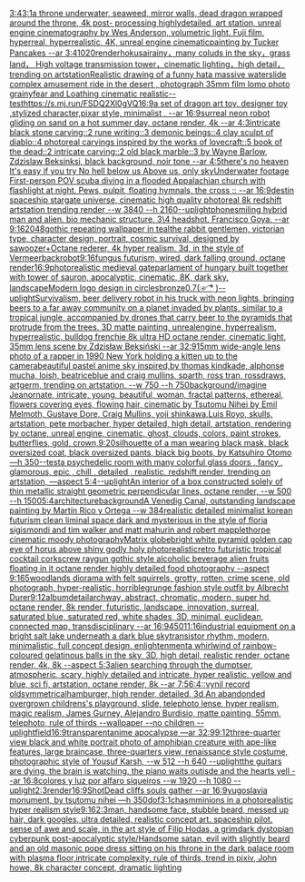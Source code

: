 [3:4](https://www.ebank.nz/aiartgenerator?category=3%3A4)[](https://www.ebank.nz/aiartgenerator?category=)[3:1](https://www.ebank.nz/aiartgenerator?category=3%3A1)[a throne underwater, seaweed, mirror walls, dead dragon wrapped around the throne, 4k post- processing highlydetailed, art station, unreal engine cinematography by Wes Anderson, volumetric light, Fuji film, hyperreal, hyperrealistic, 4K, unreal engine cinematic](https://www.ebank.nz/aiartgenerator?category=a%2520throne%2520underwater%2C%2520seaweed%2C%2520mirror%2520walls%2C%2520dead%2520dragon%2520wrapped%2520around%2520the%2520throne%2C%25204k%2520post-%2520processing%2520highlydetailed%2C%2520art%2520station%2C%2520unreal%2520engine%2520cinematography%2520by%2520Wes%2520Anderson%2C%2520volumetric%2520light%2C%2520Fuji%2520film%2C%2520hyperreal%2C%2520hyperrealistic%2C%25204K%2C%2520unreal%2520engine%2520cinematic)[painting by Tucker Pancakes --ar 3:4](https://www.ebank.nz/aiartgenerator?category=painting%2520by%2520Tucker%2520Pancakes%2520--ar%25203%3A4)[1020](https://www.ebank.nz/aiartgenerator?category=1020)[render](https://www.ebank.nz/aiartgenerator?category=render)[hokusai](https://www.ebank.nz/aiartgenerator?category=hokusai)[rainy，many coluds in the sky，grass land， High voltage transmission tower，cinematic lighting，high detail，trending on artstation](https://www.ebank.nz/aiartgenerator?category=rainy%EF%BC%8Cmany%2520coluds%2520in%2520the%2520sky%EF%BC%8Cgrass%2520land%EF%BC%8C%2520High%2520voltage%2520transmission%2520tower%EF%BC%8Ccinematic%2520lighting%EF%BC%8Chigh%2520detail%EF%BC%8Ctrending%2520on%2520artstation)[Realistic drawing of a funny hat](https://www.ebank.nz/aiartgenerator?category=Realistic%2520drawing%2520of%2520a%2520funny%2520hat)[a massive waterslide complex amusement ride in the desert , photograph 35mm film lomo photo grainy](https://www.ebank.nz/aiartgenerator?category=a%2520massive%2520waterslide%2520complex%2520amusement%2520ride%2520in%2520the%2520desert%2520%2C%2520photograph%252035mm%2520film%2520lomo%2520photo%2520grainy)[fear and Loathing cinematic realistic](https://www.ebank.nz/aiartgenerator?category=fear%2520and%2520Loathing%2520cinematic%2520realistic)[--test](https://www.ebank.nz/aiartgenerator?category=--test)[<https://s.mj.run/FSDQ2Xl0gVQ>](https://www.ebank.nz/aiartgenerator?category=%3Chttps%3A//s.mj.run/FSDQ2Xl0gVQ%3E)[16:9](https://www.ebank.nz/aiartgenerator?category=16%3A9)[a set of dragon art toy, designer toy ,stylized character,pixar style, minimalist , --ar 16:9](https://www.ebank.nz/aiartgenerator?category=a%2520set%2520of%2520dragon%2520art%2520toy%2C%2520designer%2520toy%2520%2Cstylized%2520character%2Cpixar%2520style%2C%2520minimalist%2520%2C%2520--ar%252016%3A9)[surreal neon robot gliding on sand on a hot summer day, octane render, 4k --ar 4:3](https://www.ebank.nz/aiartgenerator?category=surreal%2520neon%2520robot%2520gliding%2520on%2520sand%2520on%2520a%2520hot%2520summer%2520day%2C%2520octane%2520render%2C%25204k%2520--ar%25204%3A3)[intricate black stone carving::2 rune writing::3 demonic beings::4 clay sculpt of diablo::4 photoreal carvings inspired by the works of lovecraft::5 book of the dead::2 intricate carving::2 old black marble::3 by Wayne Barlow, Zdzislaw Beksinksi, black background, noir tone --ar 4:5](https://www.ebank.nz/aiartgenerator?category=intricate%2520black%2520stone%2520carving%3A%3A2%2520rune%2520writing%3A%3A3%2520demonic%2520beings%3A%3A4%2520clay%2520sculpt%2520of%2520diablo%3A%3A4%2520photoreal%2520carvings%2520inspired%2520by%2520the%2520works%2520of%2520lovecraft%3A%3A5%2520book%2520of%2520the%2520dead%3A%3A2%2520intricate%2520carving%3A%3A2%2520old%2520black%2520marble%3A%3A3%2520by%2520Wayne%2520Barlow%2C%2520Zdzislaw%2520Beksinksi%2C%2520black%2520background%2C%2520noir%2520tone%2520--ar%25204%3A5)[there's no heaven It's easy if you try No hell below us Above us, only sky](https://www.ebank.nz/aiartgenerator?category=there%27s%2520no%2520heaven%2520It%27s%2520easy%2520if%2520you%2520try%2520No%2520hell%2520below%2520us%2520Above%2520us%2C%2520only%2520sky)[Underwater footage First-person POV scuba diving in a flooded Appalachian church with flashlight at night. Pews, pulpit, floating hymnals, the cross :: --ar 16:9](https://www.ebank.nz/aiartgenerator?category=Underwater%2520footage%2520First-person%2520POV%2520scuba%2520diving%2520in%2520a%2520flooded%2520Appalachian%2520church%2520with%2520flashlight%2520at%2520night.%2520Pews%2C%2520pulpit%2C%2520floating%2520hymnals%2C%2520the%2520cross%2520%3A%3A%2520--ar%252016%3A9)[destin spaceship stargate universe, cinematic high quality photoreal 8k redshift artstation trending render --w 3840 --h 2160](https://www.ebank.nz/aiartgenerator?category=destin%2520spaceship%2520stargate%2520universe%2C%2520cinematic%2520high%2520quality%2520photoreal%25208k%2520redshift%2520artstation%2520trending%2520render%2520--w%25203840%2520--h%25202160)[--uplight](https://www.ebank.nz/aiartgenerator?category=--uplight)[phone](https://www.ebank.nz/aiartgenerator?category=phone)[smiling hybrid man and alien. bio mechanic structure. 3\4 headshot. Francisco Goya. --ar 9:16](https://www.ebank.nz/aiartgenerator?category=smiling%2520hybrid%2520man%2520and%2520alien.%2520bio%2520mechanic%2520structure.%25203%5C4%2520headshot.%2520Francisco%2520Goya.%2520--ar%25209%3A16)[2048](https://www.ebank.nz/aiartgenerator?category=2048)[gothic repeating wallpaper in teal](https://www.ebank.nz/aiartgenerator?category=gothic%2520repeating%2520wallpaper%2520in%2520teal)[the rabbit gentlemen, victorian type, character design, portrait, cosmic survival, designed by sawoozer+Octane rederer, 4k hyper realism, 3d, in the style of Vermeer](https://www.ebank.nz/aiartgenerator?category=the%2520rabbit%2520gentlemen%2C%2520victorian%2520type%2C%2520character%2520design%2C%2520portrait%2C%2520cosmic%2520survival%2C%2520designed%2520by%2520sawoozer%2BOctane%2520rederer%2C%25204k%2520hyper%2520realism%2C%25203d%2C%2520in%2520the%2520style%2520of%2520Vermeer)[back](https://www.ebank.nz/aiartgenerator?category=back)[robot](https://www.ebank.nz/aiartgenerator?category=robot)[9:16](https://www.ebank.nz/aiartgenerator?category=9%3A16)[fungus futurism, wired, dark falling ground, octane render](https://www.ebank.nz/aiartgenerator?category=fungus%2520futurism%2C%2520wired%2C%2520dark%2520falling%2520ground%2C%2520octane%2520render)[16:9](https://www.ebank.nz/aiartgenerator?category=16%3A9)[photorealistic medieval gate](https://www.ebank.nz/aiartgenerator?category=photorealistic%2520medieval%2520gate)[parlament of hungary built together with tower of sauron, apocalyptic, cinematic, 8K,  dark sky, landscape](https://www.ebank.nz/aiartgenerator?category=parlament%2520of%2520hungary%2520built%2520together%2520with%2520tower%2520of%2520sauron%2C%2520apocalyptic%2C%2520cinematic%2C%25208K%2C%2520%2520dark%2520sky%2C%2520landscape)[Modern logo design in circles](https://www.ebank.nz/aiartgenerator?category=Modern%2520logo%2520design%2520in%2520circles)[bronze](https://www.ebank.nz/aiartgenerator?category=bronze)[0.7](https://www.ebank.nz/aiartgenerator?category=0.7)[(☞ ͡° ͜)](https://www.ebank.nz/aiartgenerator?category=%28%E2%98%9E%2520%CD%A1%C2%B0%2520%CD%9C%29)[--uplight](https://www.ebank.nz/aiartgenerator?category=--uplight)[Survivalism, beer delivery robot  in his truck with neon lights, bringing beers to a far away community on a planet invaded by plants, similar to a tropical jungle, accompanied by drones that carry beer to the pyramids that protrude from the trees.  3D matte painting, unrealengine, hyperrealism, hyperrealistic, bulldog frenchie  8k ultra HD octane render,  cinematic light, 35mm lens  scene by Zdzisław Beksiński --ar 32:9](https://www.ebank.nz/aiartgenerator?category=Survivalism%2C%2520beer%2520delivery%2520robot%2520%2520in%2520his%2520truck%2520with%2520neon%2520lights%2C%2520bringing%2520beers%2520to%2520a%2520far%2520away%2520community%2520on%2520a%2520planet%2520invaded%2520by%2520plants%2C%2520similar%2520to%2520a%2520tropical%2520jungle%2C%2520accompanied%2520by%2520drones%2520that%2520carry%2520beer%2520to%2520the%2520pyramids%2520that%2520protrude%2520from%2520the%2520trees.%2520%25203D%2520matte%2520painting%2C%2520unrealengine%2C%2520hyperrealism%2C%2520hyperrealistic%2C%2520bulldog%2520frenchie%2520%25208k%2520ultra%2520HD%2520octane%2520render%2C%2520%2520cinematic%2520light%2C%252035mm%2520lens%2520%2520scene%2520by%2520Zdzis%C5%82aw%2520Beksi%C5%84ski%2520--ar%252032%3A9)[15mm wide-angle lens photo of a rapper in 1990 New York holding a kitten up to the camera](https://www.ebank.nz/aiartgenerator?category=15mm%2520wide-angle%2520lens%2520photo%2520of%2520a%2520rapper%2520in%25201990%2520New%2520York%2520holding%2520a%2520kitten%2520up%2520to%2520the%2520camera)[beautiful pastel anime sky inspired,by thomas kindkade, alphonse mucha, loish, beatriceblue and craig mullins, sparth, ross tran, rossdraws, artgerm, trending on artstation, --w 750 --h 750](https://www.ebank.nz/aiartgenerator?category=beautiful%2520pastel%2520anime%2520sky%2520inspired%2Cby%2520thomas%2520kindkade%2C%2520alphonse%2520mucha%2C%2520loish%2C%2520beatriceblue%2520and%2520craig%2520mullins%2C%2520sparth%2C%2520ross%2520tran%2C%2520rossdraws%2C%2520artgerm%2C%2520trending%2520on%2520artstation%2C%2520--w%2520750%2520--h%2520750)[background](https://www.ebank.nz/aiartgenerator?category=background)[/imagine Jean](https://www.ebank.nz/aiartgenerator?category=/imagine%2520Jean)[ornate, intricate, young, beautiful, woman, fractal patterns, ethereal, flowers covering eyes, flowing hair, cinematic by Tsutomu Nihei by Emil Melmoth, Gustave Dore, Craig Mullins, yoji shinkawa,Luis Royo, skulls, artstation, pete morbacher, hyper detailed, high detail, artstation, rendering by octane, unreal engine, cinematic, ghost, clouds, colors, paint strokes, butterflies, gold, crown,](https://www.ebank.nz/aiartgenerator?category=ornate%2C%2520intricate%2C%2520young%2C%2520beautiful%2C%2520woman%2C%2520fractal%2520patterns%2C%2520ethereal%2C%2520flowers%2520covering%2520eyes%2C%2520flowing%2520hair%2C%2520cinematic%2520by%2520Tsutomu%2520Nihei%2520by%2520Emil%2520Melmoth%2C%2520Gustave%2520Dore%2C%2520Craig%2520Mullins%2C%2520yoji%2520shinkawa%2CLuis%2520Royo%2C%2520skulls%2C%2520artstation%2C%2520pete%2520morbacher%2C%2520hyper%2520detailed%2C%2520high%2520detail%2C%2520artstation%2C%2520rendering%2520by%2520octane%2C%2520unreal%2520engine%2C%2520cinematic%2C%2520ghost%2C%2520clouds%2C%2520colors%2C%2520paint%2520strokes%2C%2520butterflies%2C%2520gold%2C%2520crown%2C)[9:20](https://www.ebank.nz/aiartgenerator?category=9%3A20)[silhouette of a man wearing black mask, black oversized coat, black oversized pants, black big boots, by Katsuhiro Otomo —h 350](https://www.ebank.nz/aiartgenerator?category=silhouette%2520of%2520a%2520man%2520wearing%2520black%2520mask%2C%2520black%2520oversized%2520coat%2C%2520black%2520oversized%2520pants%2C%2520black%2520big%2520boots%2C%2520by%2520Katsuhiro%2520Otomo%2520%E2%80%94h%2520350)[--test](https://www.ebank.nz/aiartgenerator?category=--test)[a psychedelic room with many colorful glass doors , fancy , glamorous, epic , chill , detailed , realistic, redshift render, trending on artstation, —aspect 5:4](https://www.ebank.nz/aiartgenerator?category=a%2520psychedelic%2520room%2520with%2520many%2520colorful%2520glass%2520doors%2520%2C%2520fancy%2520%2C%2520glamorous%2C%2520epic%2520%2C%2520chill%2520%2C%2520detailed%2520%2C%2520realistic%2C%2520redshift%2520render%2C%2520trending%2520on%2520artstation%2C%2520%E2%80%94aspect%25205%3A4)[--uplight](https://www.ebank.nz/aiartgenerator?category=--uplight)[An interior of a box constructed solely of thin metallic straight geometric perpendicular lines, octane render, --w 500 --h 1500](https://www.ebank.nz/aiartgenerator?category=An%2520interior%2520of%2520a%2520box%2520constructed%2520solely%2520of%2520thin%2520metallic%2520straight%2520geometric%2520perpendicular%2520lines%2C%2520octane%2520render%2C%2520--w%2520500%2520--h%25201500)[5:4](https://www.ebank.nz/aiartgenerator?category=5%3A4)[architecture](https://www.ebank.nz/aiartgenerator?category=architecture)[background](https://www.ebank.nz/aiartgenerator?category=background)[A Venedig Canal, outstanding landscape painting by Martín Rico y Ortega  --w 384](https://www.ebank.nz/aiartgenerator?category=A%2520Venedig%2520Canal%2C%2520outstanding%2520landscape%2520painting%2520by%2520Mart%C3%ADn%2520Rico%2520y%2520Ortega%2520%2520--w%2520384)[realistic detailed minimalist korean futurism clean liminal space dark and mysterious in the style of floria sigismondi and tim walker and matt mahurin and robert mapplethorpe cinematic moody photography](https://www.ebank.nz/aiartgenerator?category=realistic%2520detailed%2520minimalist%2520korean%2520futurism%2520clean%2520liminal%2520space%2520dark%2520and%2520mysterious%2520in%2520the%2520style%2520of%2520floria%2520sigismondi%2520and%2520tim%2520walker%2520and%2520matt%2520mahurin%2520and%2520robert%2520mapplethorpe%2520cinematic%2520moody%2520photography)[Matrix globe](https://www.ebank.nz/aiartgenerator?category=Matrix%2520globe)[bright white pyramid golden cap eye of horus above shiny godly holy photorealistic](https://www.ebank.nz/aiartgenerator?category=bright%2520white%2520pyramid%2520golden%2520cap%2520eye%2520of%2520horus%2520above%2520shiny%2520godly%2520holy%2520photorealistic)[retro futuristic tropical cocktail corkscrew raygun gothic style alcoholic beverage alien fruits floating in it octane render highly detailed food photography --aspect 9:16](https://www.ebank.nz/aiartgenerator?category=retro%2520futuristic%2520tropical%2520cocktail%2520corkscrew%2520raygun%2520gothic%2520style%2520alcoholic%2520beverage%2520alien%2520fruits%2520floating%2520in%2520it%2520octane%2520render%2520highly%2520detailed%2520food%2520photography%2520--aspect%25209%3A16)[5](https://www.ebank.nz/aiartgenerator?category=5)[woodlands diorama with felt squirrels, grotty, rotten, crime scene, old photograph, hyper-realistic, horrible](https://www.ebank.nz/aiartgenerator?category=woodlands%2520diorama%2520with%2520felt%2520squirrels%2C%2520grotty%2C%2520rotten%2C%2520crime%2520scene%2C%2520old%2520photograph%2C%2520hyper-realistic%2C%2520horrible)[grunge fashion style outfit by Albrecht Durer](https://www.ebank.nz/aiartgenerator?category=grunge%2520fashion%2520style%2520outfit%2520by%2520Albrecht%2520Durer)[9:12](https://www.ebank.nz/aiartgenerator?category=9%3A12)[album](https://www.ebank.nz/aiartgenerator?category=album)[detail](https://www.ebank.nz/aiartgenerator?category=detail)[archway, abstract, chromatic, modern, super hd, octane render, 8k render, futuristic, landscape, innovation, surreal, saturated blue, saturated red, white shades, 3D, minimal, euclidean, connected map, transdisciplinary --ar 16:9](https://www.ebank.nz/aiartgenerator?category=archway%2C%2520abstract%2C%2520chromatic%2C%2520modern%2C%2520super%2520hd%2C%2520octane%2520render%2C%25208k%2520render%2C%2520futuristic%2C%2520landscape%2C%2520innovation%2C%2520surreal%2C%2520saturated%2520blue%2C%2520saturated%2520red%2C%2520white%2520shades%2C%25203D%2C%2520minimal%2C%2520euclidean%2C%2520connected%2520map%2C%2520transdisciplinary%2520--ar%252016%3A9)[450](https://www.ebank.nz/aiartgenerator?category=450)[11:16](https://www.ebank.nz/aiartgenerator?category=11%3A16)[industrial equipment on a bright salt lake underneath a dark blue sky](https://www.ebank.nz/aiartgenerator?category=industrial%2520equipment%2520on%2520a%2520bright%2520salt%2520lake%2520underneath%2520a%2520dark%2520blue%2520sky)[transistor rhythm, modern, minimalistic, full concept design, enlightenment](https://www.ebank.nz/aiartgenerator?category=transistor%2520rhythm%2C%2520modern%2C%2520minimalistic%2C%2520full%2520concept%2520design%2C%2520enlightenment)[a whirlwind of rainbow-coloured gelatinous balls in the sky, 3D, high detail, realistic render, octane render, 4k, 8k --aspect 5:3](https://www.ebank.nz/aiartgenerator?category=a%2520whirlwind%2520of%2520rainbow-coloured%2520gelatinous%2520balls%2520in%2520the%2520sky%2C%25203D%2C%2520high%2520detail%2C%2520realistic%2520render%2C%2520octane%2520render%2C%25204k%2C%25208k%2520--aspect%25205%3A3)[alien searching through the dumptser, atmospheric, scary, highly detailed and intricate, hyper realistic, yellow and blue, sci fi, artstation, octane render, 8k --ar 7:5](https://www.ebank.nz/aiartgenerator?category=alien%2520searching%2520through%2520the%2520dumptser%2C%2520atmospheric%2C%2520scary%2C%2520highly%2520detailed%2520and%2520intricate%2C%2520hyper%2520realistic%2C%2520yellow%2520and%2520blue%2C%2520sci%2520fi%2C%2520artstation%2C%2520octane%2520render%2C%25208k%2520--ar%25207%3A5)[6:4](https://www.ebank.nz/aiartgenerator?category=6%3A4)[::](https://www.ebank.nz/aiartgenerator?category=%3A%3A)[vynil record old](https://www.ebank.nz/aiartgenerator?category=vynil%2520record%2520old)[symmetrical](https://www.ebank.nz/aiartgenerator?category=symmetrical)[hamburger, high render, detailed, 3d,](https://www.ebank.nz/aiartgenerator?category=hamburger%2C%2520high%2520render%2C%2520detailed%2C%25203d%2C)[An abandonded overgrown childrens's playground, slide, telephoto lense, hyper realism, magic realism, James Gurney, Alejandro Burdisio, matte painting, 55mm, telephoto, rule of thirds --wallpaper --no children --uplight](https://www.ebank.nz/aiartgenerator?category=An%2520abandonded%2520overgrown%2520childrens%27s%2520playground%2C%2520slide%2C%2520telephoto%2520lense%2C%2520hyper%2520realism%2C%2520magic%2520realism%2C%2520James%2520Gurney%2C%2520Alejandro%2520Burdisio%2C%2520matte%2520painting%2C%252055mm%2C%2520telephoto%2C%2520rule%2520of%2520thirds%2520--wallpaper%2520--no%2520children%2520--uplight)[field](https://www.ebank.nz/aiartgenerator?category=field)[16:9](https://www.ebank.nz/aiartgenerator?category=16%3A9)[transparent](https://www.ebank.nz/aiartgenerator?category=transparent)[anime apocalypse —ar 32:9](https://www.ebank.nz/aiartgenerator?category=anime%2520apocalypse%2520%E2%80%94ar%252032%3A9)[9:12](https://www.ebank.nz/aiartgenerator?category=9%3A12)[three-quarter view black and white portrait photo of amphibian creature with ape-like features, large braincase, three-quarters view, renaissance style costume, photographic style of Yousuf Karsh, --w 512 --h 640 --uplight](https://www.ebank.nz/aiartgenerator?category=three-quarter%2520view%2520black%2520and%2520white%2520portrait%2520photo%2520of%2520amphibian%2520creature%2520with%2520ape-like%2520features%2C%2520large%2520braincase%2C%2520three-quarters%2520view%2C%2520renaissance%2520style%2520costume%2C%2520photographic%2520style%2520of%2520Yousuf%2520Karsh%2C%2520--w%2520512%2520--h%2520640%2520--uplight)[the guitars are dying, the brain is watching, the piano waits outisde and the hearts yell --ar 16:8](https://www.ebank.nz/aiartgenerator?category=the%2520guitars%2520are%2520dying%2C%2520the%2520brain%2520is%2520watching%2C%2520the%2520piano%2520waits%2520outisde%2520and%2520the%2520hearts%2520yell%2520--ar%252016%3A8)[colores y luz por alfaro siqueiros --w 1920 --h 1080 --uplight](https://www.ebank.nz/aiartgenerator?category=colores%2520y%2520luz%2520por%2520alfaro%2520siqueiros%2520--w%25201920%2520--h%25201080%2520--uplight)[2:3](https://www.ebank.nz/aiartgenerator?category=2%3A3)[render](https://www.ebank.nz/aiartgenerator?category=render)[16:9](https://www.ebank.nz/aiartgenerator?category=16%3A9)[Shot](https://www.ebank.nz/aiartgenerator?category=Shot)[Dead cliffs souls gather --ar 16:9](https://www.ebank.nz/aiartgenerator?category=Dead%2520cliffs%2520souls%2520gather%2520--ar%252016%3A9)[yugoslavia monument, by tsutomu nihei —h 350](https://www.ebank.nz/aiartgenerator?category=yugoslavia%2520monument%2C%2520by%2520tsutomu%2520nihei%2520%E2%80%94h%2520350)[dof](https://www.ebank.nz/aiartgenerator?category=dof)[3:1](https://www.ebank.nz/aiartgenerator?category=3%3A1)[chasm](https://www.ebank.nz/aiartgenerator?category=chasm)[minions in a photorealistic hyper realism style](https://www.ebank.nz/aiartgenerator?category=minions%2520in%2520a%2520photorealistic%2520hyper%2520realism%2520style)[9:16](https://www.ebank.nz/aiartgenerator?category=9%3A16)[2:3](https://www.ebank.nz/aiartgenerator?category=2%3A3)[man, handsome face, stubble beard, messed up hair, dark googles, ultra detailed, realistic concept art. spaceship pilot. sense of awe and scale, in the art style of Filip Hodas, a grimdark dystopian cyberpunk post-apocalyptic style](https://www.ebank.nz/aiartgenerator?category=man%2C%2520handsome%2520face%2C%2520stubble%2520beard%2C%2520messed%2520up%2520hair%2C%2520dark%2520googles%2C%2520ultra%2520detailed%2C%2520realistic%2520concept%2520art.%2520spaceship%2520pilot.%2520sense%2520of%2520awe%2520and%2520scale%2C%2520in%2520the%2520art%2520style%2520of%2520Filip%2520Hodas%2C%2520a%2520grimdark%2520dystopian%2520cyberpunk%2520post-apocalyptic%2520style)[/Handsome satan, evil   with slightly beard and an old masonic  pope dress sitting on his throne in the dark palace room with plasma floor,intricate complexity, rule of thirds, trend in pixiv, John howe, 8k character concept, dramatic lighting](https://www.ebank.nz/aiartgenerator?category=/Handsome%2520satan%2C%2520evil%2520%2520%2520with%2520slightly%2520beard%2520and%2520an%2520old%2520masonic%2520%2520pope%2520dress%2520sitting%2520on%2520his%2520throne%2520in%2520the%2520dark%2520palace%2520room%2520with%2520plasma%2520floor%2Cintricate%2520complexity%2C%2520rule%2520of%2520thirds%2C%2520trend%2520in%2520pixiv%2C%2520John%2520howe%2C%25208k%2520character%2520concept%2C%2520dramatic%2520lighting)